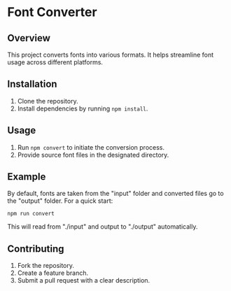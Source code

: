 # Font Converter

## Overview
This project converts fonts into various formats. It helps streamline font usage across different platforms.

## Installation
1. Clone the repository.
2. Install dependencies by running `npm install`.

## Usage
1. Run `npm convert` to initiate the conversion process.
2. Provide source font files in the designated directory.

## Example
By default, fonts are taken from the "input" folder and converted files go to the "output" folder. For a quick start:
```
npm run convert
```
This will read from "./input" and output to "./output" automatically.

## Contributing
1. Fork the repository.
2. Create a feature branch.
3. Submit a pull request with a clear description.
